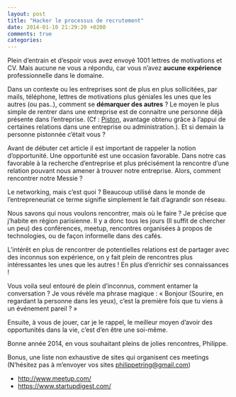 ```yaml
---
layout: post
title: "Hacker le processus de recrutement"
date: 2014-01-10 21:29:20 +0200
comments: true
categories: 
---
```


Plein d’entrain et d’espoir vous avez envoyé 1001 lettres de motivations et CV. Mais aucune ne vous a répondu, car vous n’avez **aucune expérience** professionnelle dans le domaine.
<!-- more -->
Dans un contexte ou les entreprises sont de plus en plus sollicitées, par mails, téléphone, lettres de motivations plus géniales les unes que les autres (ou pas..), comment se **démarquer des autres** ? Le moyen le plus simple de rentrer dans une entreprise est de connaitre une personne déjà présente dans l’entreprise. (Cf : [Piston](http://fr.wikipedia.org/wiki/Piston "Lien wikipédia"), avantage obtenu grâce à l’appui de certaines relations dans une entreprise ou administration.). Et si demain la personne pistonnée c’était vous ?

Avant de débuter cet article il est important de rappeler la notion d’opportunité. Une opportunité est une occasion favorable. Dans notre cas favorable à la recherche d’entreprise et plus précisément la rencontre d’une relation pouvant nous amener à trouver notre entreprise. Alors, comment rencontrer notre Messie ?

Le networking, mais c’est quoi ? Beaucoup utilisé dans le monde de l’entrepreneuriat ce terme signifie simplement le fait d’agrandir son réseau.

Nous savons qui nous voulons rencontrer, mais où le faire ? Je précise que j’habite en région parisienne. Il y a donc tous les jours (Il suffit de chercher un peu) des conférences, meetup, rencontres organisées à propos de technologies, ou de façon informelle dans des cafés.

L’intérêt en plus de rencontrer de potentielles relations est de partager avec des inconnus son expérience, on y fait plein de rencontres plus intéressantes les unes que les autres ! En plus d’enrichir ses connaissances !

Vous voila seul entouré de plein d’inconnus, comment entamer la conversation ? Je vous révèle ma phrase magique : « Bonjour (Sourire, en regardant la personne dans les yeux), c’est la première fois que tu viens à un événement pareil ? »

Ensuite, à vous de jouer, car je le rappel, le meilleur moyen d’avoir des opportunités dans la vie, c’est d’en être une soi-même.

Bonne année 2014, en vous souhaitant pleins de jolies rencontres, Philippe.

Bonus, une liste non exhaustive de sites qui organisent ces meetings (N’hésitez pas à m’envoyer vos sites philippetring@gmail.com)

* http://www.meetup.com/
* https://www.startupdigest.com/